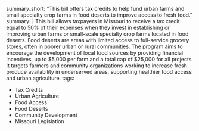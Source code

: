 summary_short: "This bill offers tax credits to help fund urban farms and small specialty crop farms in food deserts to improve access to fresh food."
summary: |
  This bill allows taxpayers in Missouri to receive a tax credit equal to 50% of their expenses when they invest in establishing or improving urban farms or small-scale specialty crop farms located in food deserts. Food deserts are areas with limited access to full-service grocery stores, often in poorer urban or rural communities. The program aims to encourage the development of local food sources by providing financial incentives, up to $5,000 per farm and a total cap of $25,000 for all projects. It targets farmers and community organizations working to increase fresh produce availability in underserved areas, supporting healthier food access and urban agriculture.
tags:
  - Tax Credits
  - Urban Agriculture
  - Food Access
  - Food Deserts
  - Community Development
  - Missouri Legislation
